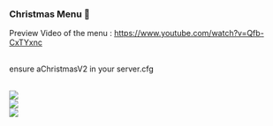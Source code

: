 ### Christmas Menu 🎅

Preview Video of the menu : https://www.youtube.com/watch?v=Qfb-CxTYxnc <br><br>


ensure aChristmasV2 in your server.cfg<br><br>


<img border="0" src="https://cdn.discordapp.com/attachments/780131463160397825/914241748325261312/unknown.png"> <br>
<img border="0" src="https://cdn.discordapp.com/attachments/780131463160397825/914241820240801792/unknown.png"> <br>
<img border="0" src="https://cdn.discordapp.com/attachments/780131463160397825/914242091272503356/unknown.png"> <br>
